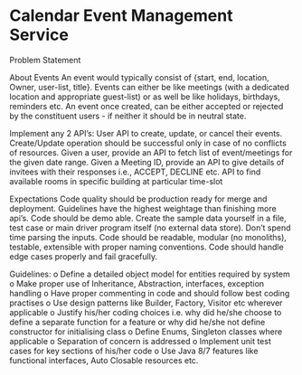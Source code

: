 # Calendar Event Management Service
Problem Statement

About Events
An event would typically consist of {start, end, location, Owner, user-list, title}.
Events can either be like meetings (with a dedicated location and appropriate guest-list) or as well be like holidays, birthdays, reminders etc.
An event once created, can be either accepted or rejected by the constituent users - if neither it should be in neutral state.

Implement any 2 API’s: 
User API to create, update, or cancel their events. Create/Update operation should be successful only in case of no conflicts of resources.
Given a user, provide an API to fetch list of event/meetings for the given date range.
Given a Meeting ID, provide an API to give details of invitees with their responses i.e., ACCEPT, DECLINE etc.
API to find available rooms in specific building at particular time-slot

Expectations
Code quality should be production ready for merge and deployment.
Guidelines have the highest weightage than finishing more api’s.
Code should be demo able. Create the sample data yourself in a file, test case or main driver program itself (no external data store). Don’t spend time parsing the inputs.
Code should be readable, modular (no monoliths), testable, extensible with proper naming conventions. 
Code should handle edge cases properly and fail gracefully.

Guidelines:
o Define a detailed object model for entities required by system
o Make proper use of Inheritance, Abstraction, interfaces, exception handling
o Have proper commenting in code and should follow best coding practises
o Use design patterns like Builder, Factory, Visitor etc wherever applicable
o Justify his/her coding choices i.e. why did he/she choose to define a separate function for a feature or why did he/she not define constructor for initialising class
o Define Enums, Singleton classes where applicable
o Separation of concern is addressed
o Implement unit test cases for key sections of his/her code
o Use Java 8/7 features like functional interfaces, Auto Closable resources etc.
